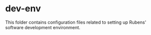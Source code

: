 # dev-env

This folder contains configuration files related to setting up Rubens' software
development environment.

